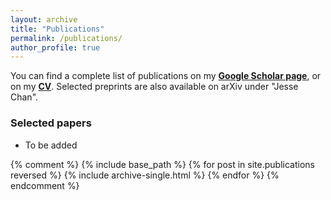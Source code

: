 ```yaml
---
layout: archive
title: "Publications"
permalink: /publications/
author_profile: true
---
```


You can find a complete list of publications on my [**Google Scholar page**](https://scholar.google.com/citations?user=nA29Z5YAAAAJ&hl=en/), or on my [**CV**](../files/jcv.pdf). Selected preprints are also available on arXiv under "Jesse Chan".

### Selected papers

- To be added

{% comment %}
{% include base_path %}
{% for post in site.publications reversed %}
  {% include archive-single.html %}
{% endfor %}
{% endcomment %}
